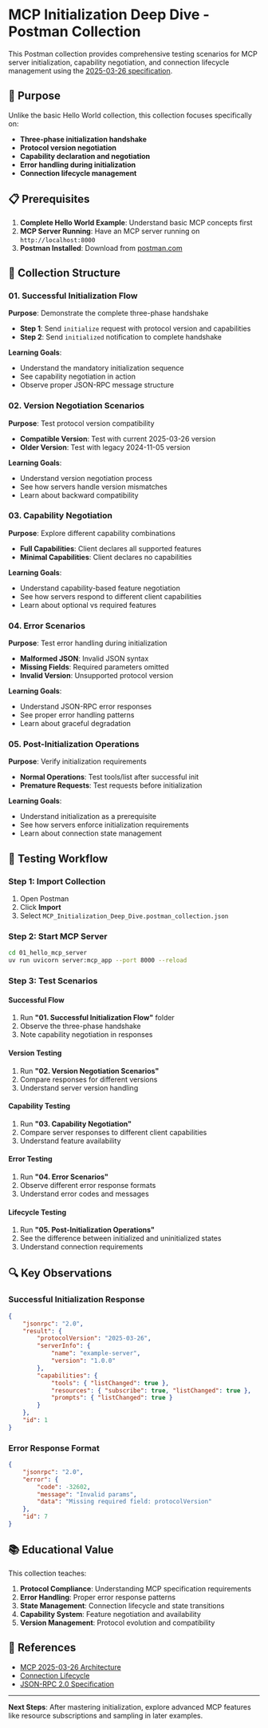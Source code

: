 # MCP Initialization Deep Dive - Postman Collection

This Postman collection provides comprehensive testing scenarios for MCP server initialization, capability negotiation, and connection lifecycle management using the [2025-03-26 specification](https://modelcontextprotocol.io/specification/2025-03-26/architecture).

## 🎯 Purpose

Unlike the basic Hello World collection, this collection focuses specifically on:
- **Three-phase initialization handshake**
- **Protocol version negotiation**
- **Capability declaration and negotiation**
- **Error handling during initialization**
- **Connection lifecycle management**

## 📋 Prerequisites

1. **Complete Hello World Example**: Understand basic MCP concepts first
2. **MCP Server Running**: Have an MCP server running on `http://localhost:8000`
3. **Postman Installed**: Download from [postman.com](https://www.postman.com/downloads/)

## 🚀 Collection Structure

### 01. Successful Initialization Flow
**Purpose**: Demonstrate the complete three-phase handshake
- **Step 1**: Send `initialize` request with protocol version and capabilities
- **Step 2**: Send `initialized` notification to complete handshake

**Learning Goals**:
- Understand the mandatory initialization sequence
- See capability negotiation in action
- Observe proper JSON-RPC message structure

### 02. Version Negotiation Scenarios
**Purpose**: Test protocol version compatibility
- **Compatible Version**: Test with current 2025-03-26 version
- **Older Version**: Test with legacy 2024-11-05 version

**Learning Goals**:
- Understand version negotiation process
- See how servers handle version mismatches
- Learn about backward compatibility

### 03. Capability Negotiation
**Purpose**: Explore different capability combinations
- **Full Capabilities**: Client declares all supported features
- **Minimal Capabilities**: Client declares no capabilities

**Learning Goals**:
- Understand capability-based feature negotiation
- See how servers respond to different client capabilities
- Learn about optional vs required features

### 04. Error Scenarios
**Purpose**: Test error handling during initialization
- **Malformed JSON**: Invalid JSON syntax
- **Missing Fields**: Required parameters omitted
- **Invalid Version**: Unsupported protocol version

**Learning Goals**:
- Understand JSON-RPC error responses
- See proper error handling patterns
- Learn about graceful degradation

### 05. Post-Initialization Operations
**Purpose**: Verify initialization requirements
- **Normal Operations**: Test tools/list after successful init
- **Premature Requests**: Test requests before initialization

**Learning Goals**:
- Understand initialization as a prerequisite
- See how servers enforce initialization requirements
- Learn about connection state management

## 🧪 Testing Workflow

### Step 1: Import Collection
1. Open Postman
2. Click **Import**
3. Select `MCP_Initialization_Deep_Dive.postman_collection.json`

### Step 2: Start MCP Server
```bash
cd 01_hello_mcp_server
uv run uvicorn server:mcp_app --port 8000 --reload
```

### Step 3: Test Scenarios

#### Successful Flow
1. Run **"01. Successful Initialization Flow"** folder
2. Observe the three-phase handshake
3. Note capability negotiation in responses

#### Version Testing
1. Run **"02. Version Negotiation Scenarios"**
2. Compare responses for different versions
3. Understand server version handling

#### Capability Testing
1. Run **"03. Capability Negotiation"**
2. Compare server responses to different client capabilities
3. Understand feature availability

#### Error Testing
1. Run **"04. Error Scenarios"**
2. Observe different error response formats
3. Understand error codes and messages

#### Lifecycle Testing
1. Run **"05. Post-Initialization Operations"**
2. See the difference between initialized and uninitialized states
3. Understand connection requirements

## 🔍 Key Observations

### Successful Initialization Response
```json
{
    "jsonrpc": "2.0",
    "result": {
        "protocolVersion": "2025-03-26",
        "serverInfo": {
            "name": "example-server",
            "version": "1.0.0"
        },
        "capabilities": {
            "tools": { "listChanged": true },
            "resources": { "subscribe": true, "listChanged": true },
            "prompts": { "listChanged": true }
        }
    },
    "id": 1
}
```

### Error Response Format
```json
{
    "jsonrpc": "2.0",
    "error": {
        "code": -32602,
        "message": "Invalid params",
        "data": "Missing required field: protocolVersion"
    },
    "id": 7
}
```

## 📚 Educational Value

This collection teaches:
1. **Protocol Compliance**: Understanding MCP specification requirements
2. **Error Handling**: Proper error response patterns
3. **State Management**: Connection lifecycle and state transitions
4. **Capability System**: Feature negotiation and availability
5. **Version Management**: Protocol evolution and compatibility

## 🔗 References

- [MCP 2025-03-26 Architecture](https://modelcontextprotocol.io/specification/2025-03-26/architecture)
- [Connection Lifecycle](https://modelcontextprotocol.io/specification/2025-03-26/architecture#connection-lifecycle)
- [JSON-RPC 2.0 Specification](https://www.jsonrpc.org/specification)

---

**Next Steps**: After mastering initialization, explore advanced MCP features like resource subscriptions and sampling in later examples. 